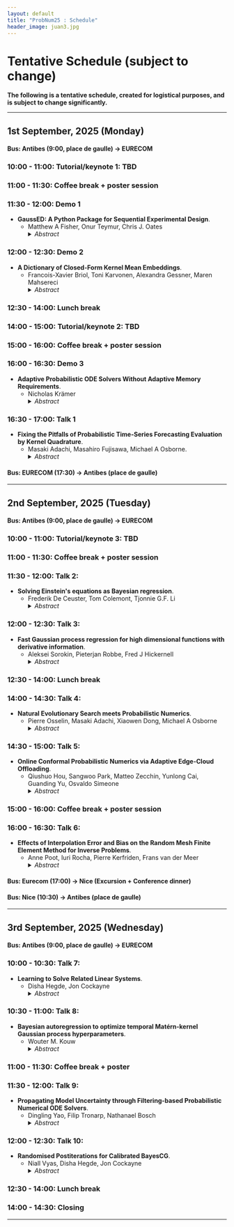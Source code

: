 ```yaml
---
layout: default
title: "ProbNum25 : Schedule"
header_image: juan3.jpg
---
```



# Tentative Schedule (subject to change) 

**The following is a tentative schedule, created for logistical purposes, and is subject to change significantly.**

---

## 1st September, 2025 (Monday)  
#### Bus: Antibes (9:00, place de gaulle) -> EURECOM

### 10:00 - 11:00: **Tutorial/keynote** 1: TBD

### 11:00 - 11:30: Coffee break + poster session

### 11:30 - 12:00: Demo 1
- **GaussED: A Python Package for Sequential Experimental Design**.
  - Matthew A Fisher, Onur Teymur, Chris J. Oates 
    <details>
    <summary><em>Abstract</em></summary>
    <p> Sequential algorithms are popular for experimental design, enabling emulation, optimisation and inference to be efficiently performed. For most of these applications bespoke software has been developed, but the approach is general and many of the actual computations performed in such software are identical. Motivated by the diverse problems that can in principle be solved with common code, this paper presents GaussED, a high-level syntax coupled to a powerful experimental design engine in Python, which together automate sequential experimental design for approximating a (possibly nonlinear) quantity of interest in Gaussian processes models. Using a handful of commands, GaussED can be used to: solve linear partial differential equations, perform tomographic reconstruction from integral data, implement Bayesian optimisation with gradient data, and emulate a complex computer model. </p>  </details>

### 12:00 - 12:30: Demo 2
- **A Dictionary of Closed-Form Kernel Mean Embeddings**.
  - Francois-Xavier Briol, Toni Karvonen, Alexandra Gessner, Maren Mahsereci
    <details>
    <summary><em>Abstract</em></summary>
    <p> Kernel mean embeddings -- integrals of a kernel with respect to a probability distribution -- are essential in Bayesian quadrature, but also widely used in other computational tools for numerical integration or methods for statistical inference. These methods often require, or are enhanced by, the availability of a closed-form expression for the kernel mean embedding. However, deriving such expressions can be challenging, limiting the applicability of kernel-based techniques when practitioners do not have access to a closed-form embedding. This paper addresses this limitation by providing a comprehensive dictionary of known kernel mean embeddings, along with practical tools for deriving new embeddings from known ones. We also provide a Python library that includes minimal implementations of the embeddings. </p>  </details>
    
### 12:30 - 14:00: Lunch break

### 14:00 - 15:00: **Tutorial/keynote** 2: TBD

### 15:00 - 16:00: Coffee break + poster session

### 16:00 - 16:30: Demo 3
- **Adaptive Probabilistic ODE Solvers Without Adaptive Memory Requirements**.
   - Nicholas Krämer
     <details>
     <summary><em>Abstract</em></summary>
     <p>
     Despite substantial progress in recent years, probabilistic solvers with adaptive step sizes can still not solve memory-demanding differential equations
     unless we care only about a single point in time (which is far too restrictive; we want the whole time series). Counterintuitively, the culprit is the adaptivity itself: Its unpredictable memory demands easily exceed our machine's capabilities, making our simulations fail unexpectedly and without warning. Still, dropping adaptivity would abandon years of progress, which can't be the answer. In this work, we solve this conundrum. We develop an adaptive probabilistic solver with fixed memory demands building on recent developments in robust state estimation. Switching to our method (i) eliminates memory issues for long time series, (ii) accelerates simulations by orders of magnitude through unlocking just-in-time compilation, and (iii) makes adaptive probabilistic solvers compatible with scientific computing in JAX.
     </p>  </details>

### 16:30 - 17:00: Talk 1
- **Fixing the Pitfalls of Probabilistic Time-Series Forecasting Evaluation by Kernel Quadrature**.
  - Masaki Adachi, Masahiro Fujisawa, Michael A Osborne. 
    <details>
    <summary><em>Abstract</em></summary>
    <p>Despite the significance of probabilistic time-series forecasting models, their evaluation metrics often involve intractable integrations. The most widely used metric, the continuous ranked probability score (CRPS), is a strictly proper scoring function; however, its computation requires approximation. We found that popular CRPS estimators—specifically, the quantile-based estimator implemented in the widely used GluonTS library and the probability-weighted moment approximation—both exhibit inherent estimation biases. These biases lead to crude approximations, potentially resulting in improper rankings of forecasting model performance. To address this, we introduced a kernel quadrature approach that leverages an unbiased CRPS estimator and employs cubature construction for scalable computation. Empirically, our approach consistently outperforms the two widely used CRPS estimators.</p>  </details>  

#### Bus: EURECOM (17:30) -> Antibes (place de gaulle)

---

## 2nd September, 2025 (Tuesday)  
#### Bus: Antibes (9:00, place de gaulle) -> EURECOM

### 10:00 - 11:00: **Tutorial/keynote** 3: TBD

### 11:00 - 11:30: Coffee break + poster session

### 11:30 - 12:00: Talk 2:  
- **Solving Einstein's equations as Bayesian regression**.
  - Frederik De Ceuster, Tom Colemont, Tjonnie G.F. Li
    <details>
    <summary><em>Abstract</em></summary>
    <p> Gravitational waves (GWs) are revolutionising our fundamental understanding of physics and cosmology. However, the numerical modelling required to turn their measurement into a scientific detection poses a formidable computational challenge. In this paper, we explore whether a Bayesian view can help enhance the computational efficiency of GW source models. As a proof-of-principle, we pose the solution of the Einstein equations, which relate the dynamics of spacetime to its matter content, as a Bayesian regression problem. By choosing natural priors, based on Green's functions of the relevant operators, we open up ways to better target computing power in our numerical models. Therefore, we conclude that probabilistic numerics is a promising approach to overcome the computational challenges in GW science. </p> </details>

### 12:00 - 12:30: Talk 3:
- **Fast Gaussian process regression for high dimensional functions with derivative information**.
  - Aleksei Sorokin, Pieterjan Robbe, Fred J Hickernell
    <details>
    <summary><em>Abstract</em></summary>
    <p>  Gaussian process regression (GPR) is the backbone of many methods in probabilistic numerics. Exact GPR on \(n\) sampling locations in \(d\) dimensions generally costs \(\mathcal{O}(n^3)\) to fit and requires \(\mathcal{O}(n^2)\) storage. Using certain pairings of sampling locations and kernels induces nice structure into the Gram matrix and enables accelerated exact GPR. One popular pairing uses Cartesian grids with product kernels to induce Kronecker structure in the Gram matrix. This reduces exact GP fitting costs to \(\mathcal{O}(d n^{3/d})\) and storage requirements to \(\mathcal{O}(d n^{2/d})\), but quickly becomes intractable when the dimension exceeds a few dozen. Recent work has shown that pairings of certain low-discrepancy sequences with special kernels enable GPR to scale like \(\mathcal{O}(n \log n)\) for fitting costs and \(\mathcal{O}(n)\) for storage requirements.  We describe an extension of these methods to problems which observe \(m\) derivative multi-indices at each of the \(n\) low-discrepancy sampling locations.  By exploiting similar structure across blocks of the Gram matrix, we are able to reduce the GP fitting cost from \(\mathcal{O}(n^3 m^3)\) to \(\mathcal{O}(n^2 \log n + m^3 n)\) and reduce the storage requirements from \(\mathcal{O}(n^2 m^2)\) to \(\mathcal{O}(n m^2)\).  We explore a number of synthetic benchmarks to illustrate the potential of the proposed approach.
    </p> </details>
    
### 12:30 - 14:00: Lunch break  

### 14:00 - 14:30: Talk 4:  
- **Natural Evolutionary Search meets Probabilistic Numerics**.
  - Pierre Osselin, Masaki Adachi, Xiaowen Dong, Michael A Osborne
    <details>
    <summary><em>Abstract</em></summary>
    <p> Zeroth-order local optimisation algorithms are essential for solving real-valued black-box optimisation problems. Among these, Natural Evolution Strategies (NES) represent a prominent class, particularly well-suited for scenarios where prior distributions are available. By optimising the objective function in the space of search distributions, NES algorithms naturally integrate prior knowledge during initialisation, making them effective in settings such as semi-supervised learning and user-prior belief frameworks. However, due to their reliance on random sampling and Monte Carlo estimates, NES algorithms can suffer from limited sample efficiency. In this paper, we introduce a novel class of algorithms, termed Probabilistic Natural Evolutionary Strategy Algorithms (ProbNES), which enhance the NES framework with Bayesian quadrature. We show that ProbNES algorithms consistently outperforms their non-probabilistic counterparts as well as global sample efficient methods such as Bayesian Optimisation (BO) or $\pi$BO across a wide range of tasks, including benchmark test functions, data-driven optimisation tasks, user-informed hyperparameter tuning tasks and locomotion tasks. </p> </details>
 
### 14:30 - 15:00: Talk 5: 
- **Online Conformal Probabilistic Numerics via Adaptive Edge-Cloud Offloading**.
  - Qiushuo Hou, Sangwoo Park, Matteo Zecchin, Yunlong Cai, Guanding Yu, Osvaldo Simeone
    <details>
    <summary><em>Abstract</em></summary>
    <p> Consider an edge computing setting in which a user submits queries for the solution of a linear system to an edge processor, which is subject to time-varying computing availability. The edge processor applies a probabilistic linear solver (PLS) so as to be able to respond to the user’s query within the allotted time and computing budget. Feedback to the user is in the form of an uncertainty set. Due to model misspecification, the uncertainty set obtained via a direct application of PLS does not come with coverage guarantees with respect to the true solution of the linear system. This work introduces a new method to calibrate the uncertainty sets produced by PLS with the aim of guaranteeing long-term coverage requirements. The proposed method, referred to as online conformal prediction-PLS (OCP-PLS), assumes sporadic feedback from cloud to edge. This enables the online calibration of uncertainty thresholds via online conformal prediction (OCP), an online optimization method previously studied in the context of prediction models. The validity of OCP-PLS is verified via experiments that bring insights into trade-offs between coverage, prediction set size, and cloud usage. </p </details>

### 15:00 - 16:00: Coffee break + poster session

### 16:00 - 16:30: Talk 6:  
- **Effects of Interpolation Error and Bias on the Random Mesh Finite Element Method for Inverse Problems**.
  - Anne Poot, Iuri Rocha, Pierre Kerfriden, Frans van der Meer
    <details>
    <summary><em>Abstract</em></summary>
    <p> Bayesian inverse problems are an important application for probabilistic solvers of partial differential equations: when fully resolving numerical error is computationally infeasible, probabilistic solvers can be used to consistently model the error and propagate it to the posterior. In this work, the performance of the random mesh finite element method (RM-FEM) is investigated in a Bayesian inverse setting. We show how interpolation error negatively affects the RM-FEM posterior, and how these negative effects can be diminished. In scenarios where FEM is biased for a quantity of interest, we find that RM-FEM struggles to accurately model this bias. </p> </details>


#### Bus: Eurecom (17:00)  -> Nice  (Excursion + Conference dinner)

#### Bus: Nice (10:30) -> Antibes (place de gaulle)

---

## 3rd September, 2025 (Wednesday)  

#### Bus: Antibes (9:00, place de gaulle) -> EURECOM

### 10:00 - 10:30: Talk 7:  
- **Learning to Solve Related Linear Systems**.
  - Disha Hegde, Jon Cockayne
    <details>
    <summary><em>Abstract</em></summary>
    <p> Solving multiple parametrised related systems is an essential component of many numerical tasks. Borrowing strength from the solved systems and learning will make this process faster. In this work, we propose a novel probabilistic linear solver over the parameter space. This leverages information from the solved linear systems in a regression setting to provide an efficient posterior mean and covariance. We advocate using this as companion regression model for the preconditioned conjugate gradient method, and discuss the favourable properties of the posterior mean and covariance as the initial guess and preconditioner. We also provide several design choices for this companion solver. Numerical experiments showcase the benefits of using our novel solver in a hyperparameter optimisation problem. </p> </details>
 
### 10:30 - 11:00: Talk 8: 
- **Bayesian autoregression to optimize temporal Matérn-kernel Gaussian process hyperparameters**.
  - Wouter M. Kouw
    <details>
    <summary><em>Abstract</em></summary>
    <p> We present a probabilistic numerical procedure for optimizing Matérn-class temporal Gaussian processes with respect to the kernel covariance function's hyperparameters. It is based on casting the optimization problem as a recursive Bayesian estimation procedure for the parameters of an autoregressive model. The recursive nature means that there is a initial value that should improve after every update, much like iterative local optimization techniques. We demonstrate that the proposed procedure outperforms the standard maximum marginal likelihood-based approach in both runtime and ultimate root mean square error in Gaussian process regression. </p> </details>

### 11:00 - 11:30: Coffee break + poster

### 11:30 - 12:00: Talk 9: 
- **Propagating Model Uncertainty through Filtering-based Probabilistic Numerical ODE Solvers**.
  - Dingling Yao, Filip Tronarp, Nathanael Bosch
    <details>
    <summary><em>Abstract</em></summary>
    <p>Filtering-based probabilistic numerical solvers for ordinary differential equations (ODEs), also known as ODE filters, have been established as efficient methods for quantifying numerical uncertainty in the solution of ODEs. In practical applications, however, the underlying dynamical system often contains uncertain parameters, requiring the propagation of this model uncertainty to the ODE solution. In this paper, we demonstrate that ODE filters, despite their probabilistic nature, do not automatically solve this uncertainty propagation problem. To address this limitation, we present a novel approach that combines ODE filters with numerical quadrature to properly marginalize over uncertain parameters, while accounting for both parameter uncertainty and numerical solver uncertainty. Experiments across multiple dynamical systems demonstrate that the resulting uncertainty estimates closely match reference solutions. Notably, we show how the numerical uncertainty from the ODE solver can help prevent overconfidence in the propagated uncertainty estimates, especially when using larger step sizes. Our results illustrate that probabilistic numerical methods can effectively quantify both numerical and parametric uncertainty in dynamical systems. </p>  </details>
  

### 12:00 - 12:30: Talk 10:  
- **Randomised Postiterations for Calibrated BayesCG**.
  - Niall Vyas, Disha Hegde, Jon Cockayne
    <details>
    <summary><em>Abstract</em></summary>
    <p> The Bayesian conjugate gradient method offers probabilistic solutions to linear systems but suffers from poor calibration, limiting its utility in uncertainty quantification tasks. Recent approaches leveraging postiterations to construct priors have improved computational properties but failed to correct calibration issues. In this work, we propose a novel randomised postiteration strategy that enhances the calibration of the BayesCG posterior while preserving its favourable convergence characteristics. We present theoretical guarantees for the improved calibration, supported by results on the distribution of posterior errors. Numerical experiments demonstrate the efficacy of the method in both synthetic and inverse problem settings, showing enhanced uncertainty quantification and better propagation of uncertainties through computational pipelines. </p> </details>

### 12:30 - 14:00: Lunch break 

### 14:00 - 14:30: Closing

--- 

